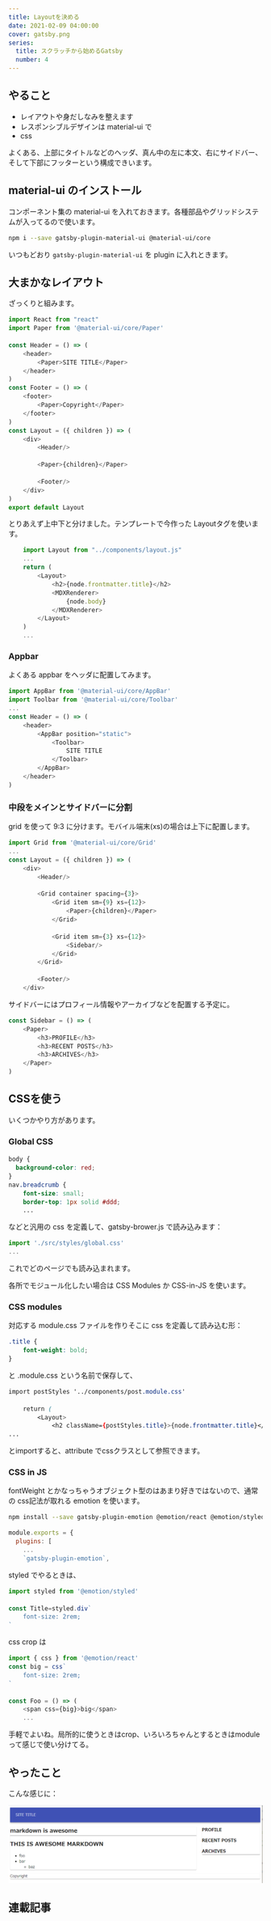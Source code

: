 ```yaml
---
title: Layoutを決める
date: 2021-02-09 04:00:00
cover: gatsby.png
series:
  title: スクラッチから始めるGatsby
  number: 4
---
```


## やること

- レイアウトや身だしなみを整えます
- レスポンシブルデザインは material-ui で
- css 

よくある、上部にタイトルなどのヘッダ、真ん中の左に本文、右にサイドバー、そして下部にフッターという構成できいます。

## material-ui のインストール
コンポーネント集の material-ui を入れておきます。各種部品やグリッドシステムが入ってるので使います。

```sh
npm i --save gatsby-plugin-material-ui @material-ui/core 
```

いつもどおり `gatsby-plugin-material-ui` を plugin に入れときます。

## 大まかなレイアウト
ざっくりと組みます。

```js:title=src/components/layout.js
import React from "react"
import Paper from '@material-ui/core/Paper'

const Header = () => (
    <header>
        <Paper>SITE TITLE</Paper>
    </header>
)
const Footer = () => (
    <footer>
        <Paper>Copyright</Paper>
    </footer>
)
const Layout = ({ children }) => (
    <div>
        <Header/>

        <Paper>{children}</Paper>

        <Footer/>        
    </div>
)
export default Layout
```

とりあえず上中下と分けました。テンプレートで今作った Layoutタグを使います。

```js:title=src/templates/post-template.js
    import Layout from "../components/layout.js"
    ...
    return (
        <Layout>
            <h2>{node.frontmatter.title}</h2>
            <MDXRenderer>
                {node.body}
            </MDXRenderer>
        </Layout>
    )
    ...
```

### Appbar
よくある appbar をヘッダに配置してみます。

```js:title=src/components/layout.js
import AppBar from '@material-ui/core/AppBar'
import Toolbar from '@material-ui/core/Toolbar'
...
const Header = () => (
    <header>
        <AppBar position="static">
            <Toolbar>
                SITE TITLE
            </Toolbar>    
        </AppBar>
    </header>    
)
```
### 中段をメインとサイドバーに分割

grid を使って 9:3 に分けます。モバイル端末(xs)の場合は上下に配置します。

```js:title=src/components/layout.js
import Grid from '@material-ui/core/Grid'
...
const Layout = ({ children }) => (
    <div>
        <Header/>

        <Grid container spacing={3}>
            <Grid item sm={9} xs={12}>
                <Paper>{children}</Paper>
            </Grid>

            <Grid item sm={3} xs={12}>
                <Sidebar/>
            </Grid>
        </Grid>
        
        <Footer/>
    </div>
```

サイドバーにはプロフィール情報やアーカイブなどを配置する予定に。

```js:title=src/components/sidebar.js
const Sidebar = () => (
    <Paper>
        <h3>PROFILE</h3>
        <h3>RECENT POSTS</h3>
        <h3>ARCHIVES</h3>
    </Paper>
)
```

## CSSを使う
いくつかやり方があります。

### Global CSS
```css:title=src/styles/global.css
body {
  background-color: red;
}
nav.breadcrumb {
    font-size: small;
    border-top: 1px solid #ddd;
    ...
```

などと汎用の css を定義して、gatsby-brower.js で読み込みます：

```js:title=gatsby-brower.js
import './src/styles/global.css'
...
```

これでどのページでも読み込まれます。

各所でモジュール化したい場合は CSS Modules か CSS-in-JS を使います。

### CSS modules
対応する module.css ファイルを作りそこに css を定義して読み込む形：

```css:title=src/components/post.module.css
.title {
    font-weight: bold;
}
```
と .module.css という名前で保存して、

```js:title=src/templates/post-template.css
import postStyles '../components/post.module.css'

    return (
        <Layout>
            <h2 className={postStyles.title}>{node.frontmatter.title}</h2>
...            
```

とimportすると、attribute でcssクラスとして参照できます。


### CSS in JS
fontWeight とかなっちゃうオブジェクト型のはあまり好きではないので、通常の css記法が取れる emotion を使います。

```sh
npm install --save gatsby-plugin-emotion @emotion/react @emotion/styled
```

```js:title=gatsby-config.js
module.exports = {
  plugins: [
    ...
    `gatsby-plugin-emotion`,
```

styled でやるときは、

```js
import styled from '@emotion/styled'

const Title=styled.div`
    font-size: 2rem;
`    
```

css crop は

```js
import { css } from '@emotion/react'
const big = css`
    font-size: 2rem;
`

const Foo = () => (
    <span css={big}>big</span>
    ...
```

手軽でよいね。局所的に使うときはcrop、いろいろちゃんとするときはmodule って感じで使い分けてる。

## やったこと
こんな感じに：


![gatsby-4](./gatsby-4.png)

## 連載記事
<Series title="スクラッチから始めるGatsby" display="card" current="4"/>
